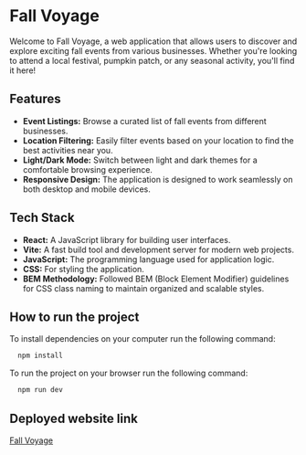 # Fall Voyage

Welcome to Fall Voyage, a web application that allows users to discover and explore exciting fall events from various businesses. Whether you're looking to attend a local festival, pumpkin patch, or any seasonal activity, you'll find it here!

## Features

- **Event Listings:** Browse a curated list of fall events from different businesses.
- **Location Filtering:** Easily filter events based on your location to find the best activities near you.
- **Light/Dark Mode:** Switch between light and dark themes for a comfortable browsing experience.
- **Responsive Design:** The application is designed to work seamlessly on both desktop and mobile devices.

## Tech Stack

- **React:** A JavaScript library for building user interfaces.
- **Vite:** A fast build tool and development server for modern web projects.
- **JavaScript:** The programming language used for application logic.
- **CSS:** For styling the application.
- **BEM Methodology:** Followed BEM (Block Element Modifier) guidelines for CSS class naming to maintain organized and scalable styles.

## How to run the project

To install dependencies on your computer run the following command:

```bash
  npm install
```

To run the project on your browser run the following command:

```bash
  npm run dev
```

## Deployed website link

[Fall Voyage](https://fallvoyage.gentidev.com)
